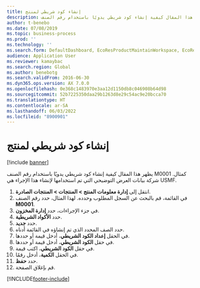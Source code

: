 ```yaml
---
title: إنشاء كود شريطي لمنتج
description: يظهر هذا المقال كيفية إنشاء كود شريطي يدويًا باستخدام رقم الصنف M0001 كمثال.
author: t-benebo
ms.date: 07/08/2019
ms.topic: business-process
ms.prod: ''
ms.technology: ''
ms.search.form: DefaultDashboard, EcoResProductMaintainWorkspace, EcoResProductOpenCasesFormPart, EcoResProductDetailsExtended, InventItemBarcode, InventItemBarcodeLookup
audience: Application User
ms.reviewer: kamaybac
ms.search.region: Global
ms.author: benebotg
ms.search.validFrom: 2016-06-30
ms.dyn365.ops.version: AX 7.0.0
ms.openlocfilehash: 0e368c1483970e3aa12d1150db8c046908b64d98
ms.sourcegitcommit: 52b7225350daa29b1263d8e29c54ac9e20bcca70
ms.translationtype: HT
ms.contentlocale: ar-SA
ms.lasthandoff: 06/03/2022
ms.locfileid: "8900901"
---
```

# <a name="create-a-bar-code-for-a-product"></a>إنشاء كود شريطي لمنتج

[!include [banner](../../includes/banner.md)]

يظهر هذا المقال كيفية إنشاء كود شريطي يدويًا باستخدام رقم الصنف M0001 كمثال. شركة بيانات العرض التوضيحي التي تم استخدامها لإنشاء هذا الإجراء هي USMF.

1. انتقل إلى **إدارة معلومات المنتج‬ \> المنتجات \> المنتجات الصادرة**.
1. في القائمة، قم بالبحث عن السجل المطلوب وحدده. لهذا المثال، حدد رقم الصنف **M0001**.
1. في جزء الإجراءات‬، حدد **إدارة المخزون**.
1. حدد **الأكواد الشريطية‬**.
1. حدد **جديد**.
1. حدد الصف المحدد الذي تم إنشاؤه في القائمة أدناه.
1. في الحقل **إعداد الكود الشريطي**، أدخل قيمة أو حددها.
1. في حقل **الكود الشريطي‬**، أدخل قيمة أو حددها.
1. في حقل **الكود الشريطي‬**، اكتب قيمة.  
1. في الحقل **الكمية**، أدخل رقمًا.
1. حدد **حفظ**.
1. قم بإغلاق الصفحة. 



[!INCLUDE[footer-include](../../../includes/footer-banner.md)]
